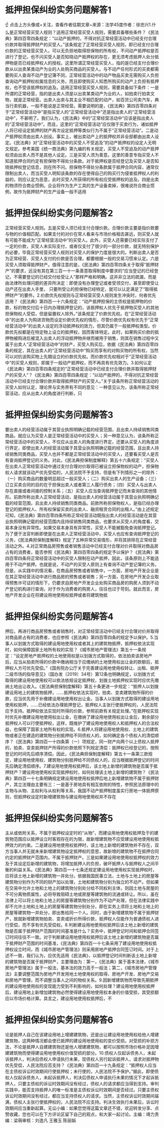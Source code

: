 # 抵押担保纠纷实务问题解答1

☝ 点击上方头像或+关注，查看作者往期文章~来源：法学45度作者：徐忠兴1.什么是正常经营买受人规则？适用正常经营买受人规则，需要具备哪些条件？《民法典》第四百零四条规定：“以动产抵押的，不得对抗正常经营活动中已经支付合理价款并取得抵押财产的买受人。”该条规定了正常经营买受人规则，即已经支付合理价款的正常经营买受人，可以无负担地取得担保物的所有权，不问动产抵押权是否进行了登记，也不问买受人是否知晓动产抵押权的存在，更无须考虑抵押人处分抵押物是否已经抵押权人的授权。这里所谓正常经营买受人，指的是已经支付合理价款从以出卖某类动产为业的人处购买商品的买受人。与不动产任何形式的买卖都需要购买人查询不动产登记簿不同，正常经营活动中的动产物品买卖无需购买人负担查询动产抵押权权属信息的义务，而且即使购买人知悉所购买的动产上负担有抵押权，也不受该抵押权的追及。适用正常经营买受人规则，需要具备如下条件：一是所谓的正常经营，指的是出卖人须是以出卖某类动产为业的人，如拍卖行拍卖文物，就是正常经营。出卖人出卖与其主业不相匹配的动产，如百货公司卖汽车，典当行卖机器，一般不能说是正常经营。需要说明的是，《民法典》第四百零四条对于“正常经营活动中”是指买受人的“正常经营活动中”还是指出卖人的“正常经营活动中”，不甚明了。我们认为，《民法典》中的“正常经营活动中”应该是指出卖人的“正常经营活动中”。而且，这里的“正常经营活动”应仅限于买卖行为，诸如抵押人将已经设定抵押的财产再次设定抵押等类似行为不属于“正常经营活动”。二是动产抵押权须由出卖人创设。事实上，被出卖动产上的抵押权并非全部都由出卖人设定。《民法典》对“正常经营活动中的买受人不受追及”的动产抵押权的设定人无明文规定。参考美国《统一商法典》第九编的有关规定，买受人不受追及的动产抵押权须由出卖人而不是其他人设定。三是买受人须为善意。这里的善意专指买受人不知道抵押合同约定有担保物不得处分条款。对于抵押权是否经登记及买受人是否知晓抵押权登记信息，则在所不问。担保物不得处分条款属于抵押合同内容，通常仅限制出卖人，而当买受人明知该条款的存在使得自己的购买行为侵害抵押权人的利益的，则应认定为恶意，此时买受人所获得的所有权应受抵押权的追及。四是出卖的物须符合商业惯例。企业将作为生产工具的生产设备卖掉，很难说符合商业惯例，故作为抵押财产的生产设备一般不适用

# 抵押担保纠纷实务问题解答2

正常经营买受人规则。五是买受人须已经支付合理价款。合理价款主要是指价款要与物的价值相匹配。如果支付的对价在常人看来与市场价格相去甚远，则买受人就有可能不能成为“正常经营活动中”的买受人。此外，买受人还需要已经实际支付了一定的价款，买受人未实际支付，或者仅支付了很少的一部分价款，就无特别保护的必要，毕竟正常经营买受人规则对买受人的保护力度是很大的。判断出卖人是否为正常经营、买受人支付的价款是否合理，都要根据一般的交易习惯来认定。六是买受人须取得抵押财产。值得注意的是，《民法典》第四百零四条关于取得“抵押财产”的要求，远没有其在第三百一十一条善意取得制度中要求的“应当登记的已经登记，不需要登记的已经交付给受让人”那样严格和明确。这并非立法的疏漏，而是由法律所处理问题的差异所决定：即使没有办理登记或者受领交付，甚至即使受让动产还在出卖人手里， 只要所受让的担保物已经特定，就可以认定满足了“取得抵押财产”的要件。2.价款优先权规则与正常经营买受人规则发生冲突时，何者优先适用？《民法典》第四百一十六条规定：“动产抵押担保的主债权是抵押物的价款，标的物交付后十日内办理抵押登记的，该抵押权人优先于抵押物买受人的其他担保物权人受偿，但是留置权人除外。”该条规定了价款优先权。在“正常经营活动中”的出卖人为购进货物而设定价款优先权的情形，尽管价款优先权有优先于“正常经营活动中”的出卖人设定的浮动抵押权的效力，但其仍属于一般抵押权类型。价款优先权都是在特定物上设立的抵押权，因而客体特定。此时，如果购买价款的抵押物被购进后被混入出卖人的浮动抵押物并继而被用于销售，则其在销售过程中又属于出卖人“正常经营活动中”的财产，买受人购买后，依据《民法典》第四百零四条的规定，其在出卖人的“正常经营活动中”购买而享有的对购买物的所有权，当然可以对抗该购买物上先期设立的价款优先权。而价款优先权相对于“正常经营活动中”的买受人规则，即属于一般动产抵押权，而不再具有优先效力。3.如何认定《民法典》第四百零四条规定的“正常经营活动中已经支付合理价款并取得抵押财产的买受人”？《民法典》第四百零四条规定：“以动产抵押的，不得对抗正常经营活动中已经支付合理价款并取得抵押财产的买受人。”关于该条所称正常经营活动的买受人如何认定，理论界与实务界有不同的意见：一种意见认为，该条所称正常经营活动，应从出卖人的角度进行判断，只

# 抵押担保纠纷实务问题解答3

要出卖人的经营活动属于其营业执照明确记载的经营范围，且出卖人持续销售同类商品，就应认为买受人是正常经营活动中的买受人；另一种意见认为，该条所称正常经营活动中的买受人，不仅应从出卖人的角度进行界定，还要从买受人的角度进行界定，即使出卖人的经营活动属于其营业执照明确记载的经营范围，且出卖人持续销售同类商品，买受人也并不都是正常经营活动中的买受人，还要看买受人是否有查询抵押登记的义务。对此，《民法典担保制度解释》第五十六条规定：“买受人在出卖人正常经营活动中通过支付合理对价取得已被设立担保物权的动产，担保物权人请求就该动产优先受偿的，人民法院不予支持，但是有下列情形之一的除外：（一）购买商品的数量明显超过一般买受人；（二）购买出卖人的生产设备；（三）订立买卖合同的目的在于担保出卖人或者第三人履行债务；（四）买受人与出卖人存在直接或者间接的控制关系；（五）买受人应当查询抵押登记而未查询的其他情形。前款所称出卖人正常经营活动，是指出卖人的经营活动属于其营业执照明确记载的经营范围，且出卖人持续销售同类商品。前款所称担保物权人，是指已经办理登记的抵押权人、所有权保留买卖的出卖人、融资租赁合同的出租人。”由上述规定可知，《民法典》第四百零四条所称正常经营活动既指出卖人的经营活动是在其营业执照明确记载的经营范围内且持续销售同类商品，也要求从买受人的角度看，交易本身没有异常性。如果交易本身具有异常性，买受人不能被豁免查询抵押登记。为了便于法官判断即使是在出卖人正常经营活动中，买受人也应有查询抵押登记的义务，《民法典担保制度解释》规定了五种异常交易情形，并将其排除在正常经营活动之外。4.对正常商品房预售或者销售活动中已经支付合理对价并取得对商品房占有的消费者，能否参照《民法典》第四百零四条的规定予以保护？《民法典》第四百零四条将正常经营活动中的买受人限制在动产抵押，因此，该条原则上不能适用于不动产抵押。也就是说，不动产的买受人原则上有查询不动产登记簿的义务。但是，从实践中的情况看，在商品房预售或者销售中，一方面，房地产开发企业是在其正常经营活动中进行商品房的预售或者销售；另一方面，在房地产开发企业取得预售许可证的情形下，仍要求自房地产开发企业处购买商品房的购房人须到不动产登记机构进行查询，对于作为消费者的购房人，往往也过于苛刻。就此而言，房地产开发企业在将建设用地使用权抵押或者将建筑物抵

# 抵押担保纠纷实务问题解答4

押后，再进行商品房预售或者销售时，对正常经营活动中已经支付合理对价并取得对商品房占有的消费者，也应参照《民法典》第四百零四条的规定予以保护。5.当事人以划拨方式取得的建设用地使用权或者其上的建筑物抵押，抵押权依法实现时，如何保障国家土地所有权的实现？《城市房地产管理法》第五十一条规定：“设定房地产抵押权的土地使用权是以划拨方式取得的，依法拍卖该房地产后，应当从拍卖所得的价款中缴纳相当于应缴纳的土地使用权出让金的款额后，抵押权人方可优先受偿。”《国务院办公厅关于完善建设用地使用权转让、出租、抵押二级市场的指导意见》（国办发〔2019〕34号）第12条也明确规定，以划拨方式取得的建设用地使用权可以依法依规设定抵押权，划拨土地抵押权实现时应优先缴纳土地出让收入。《民法典担保制度解释》第五十条更进一步规定：“抵押人以划拨建设用地上的建筑物抵押，……抵押权依法实现时，拍卖、变卖建筑物所得的价款，应当优先用于补缴建设用地使用权出让金。当事人以划拨方式取得的建设用地使用权抵押，……已经依法办理抵押登记，抵押权人主张行使抵押权的，人民法院应予支持。抵押权依法实现时所得的价款，参照前款有关规定处理。”在抵押权实现时优先补缴建设用地使用权出让金，在缴纳了建设用地使用权出让金后，剩余部分抵押权人可以行使抵押权，这样，既维护了建设用地使用权人和抵押权人的合法权益，也保障了国家土地所有权的实现。6.抵押人将建设用地使用权、土地上的建筑物或者正在建造的建筑物分别抵押给不同债权人的，如何确定各个债权人的清偿顺序？《民法典》第四百一十四条第（一）项规定，同一财产向两个以上债权人抵押的，拍卖、变卖抵押财产所得的价款依照下列规定清偿：抵押权已经登记的，按照登记的时间先后顺序清偿。因此，《民法典担保制度解释》第五十一条第三款规定，建设用地使用权、建筑物分别抵押给不同债权人的，应当根据抵押登记的时间先后确定清偿顺序。7.建设用地使用权抵押后，该土地上新增的建筑物是否属于抵押财产？建设用地使用权实现抵押权时，如何处理该土地上新增的建筑物？《民法典》第四百一十七条明确规定建设用地使用权抵押后地上新增建筑物不属于抵押财产，其立法理由主要有三：一是基于房地具有相互依附的特性，参照民法原理中的主物与从物、主权利与从权利等关系，我国不动产抵押制度虽实行房地一体抵押原则，但抵押权设定时新增建筑物与建设用地使用权并不存在

# 抵押担保纠纷实务问题解答5

主从或依附关系，不属于抵押权设定时的“从物”，而建设用地使用权抵押及于的建筑物范围应以抵押设立时客观存在的为限，故新增建筑物不应受建设用地使用权抵押效力的约束。二是建设用地使用权抵押时，该土地上新增的建筑物并不存在，双方当事人并无就未来新增建筑物设定抵押权的意思，故新增的建筑物不在抵押合同约定的抵押财产范围内，不属于抵押财产。三是如果建设用地使用权抵押权的效力及于其设定后新增的建筑物，将增加抵押人的负担，破坏抵押人与抵押权人之间平衡的利益关系。《民法典》第四百一十七条还规定建设用地使用权实现抵押权时，应将该土地上新增的建筑物一并处分。依据我国民事立法，土地与土地上的房屋等建筑物分别作为不同的财产加以处理，土地和建筑物分别为独立的不动产。但如果在交易中允许土地和土地上的建筑物分别处分给不同权利主体，则因土地与房屋的不可分离物质属性，必将导致阻碍土地或房屋等建筑物的流通或转让。所以，虽在法律上可以将土地和土地上的房屋等建筑物分别作为不动产处理，但在法律实践中却不允许土地和土地上的房屋等建筑物分别处分，即在实务上须将土地和土地上的房屋等建筑物一并处分，即出售给同一个人。同时，由于新增建筑物不属于抵押财产，故就新增建筑物拍卖、变卖或折价所得价款，抵押权人仅能作为普通债权人进行受偿，而不享有优先受偿权。8.判断建设用地使用权抵押后该土地上新增的建筑物是否属于抵押财产范围的时间基准是什么？实务中，抵押登记时间和抵押合同签订时间往往不一致。对于判断建设用地使用权抵押后该土地上新增的建筑物是否属于抵押财产范围的时间基准，《民法典》第四百一十七条采用了建设用地使用权抵押权设立时间，而《城市房地产管理法》则采用房地产抵押合同签订时间。对于上述不一致，我们认为，应优先适用《民法典》，以抵押登记时间判断该土地上新增的建筑物是否属于抵押财产，主要理由为：第一，《民法典》属于基本法律，《城市房地产管理法》属于一般法，基本法的效力高于一般法；第二，《城市房地产管理法》主要调整范围为房地产开发用地土地使用权的取得、房地产开发、房地产交易和房地产管理，而不调整当事人之间的物权关系。9.因新增建筑物而导致先期抵押的建设用地使用权的变现能力受到不利影响的，如何处理？建设用地使用权抵押后，建设用地上新增加建筑物必然使得建设用地使用权本身的价值受损，其受损额应以市场价格计算。具言之，建设用地使用权抵押后，不

# 抵押担保纠纷实务问题解答6

论是抵押人自己在该建设用地上增建建筑物，还是出让建设用地使用权给他人增建建筑物，这两种情况都会使已抵押的建设用地使用权的变价受损。对受损的补损方法，不论是抵押人自建建筑物还是他人增建建筑物，都可以按照市场价格补足因增建建筑物而使得建设用地使用权价值受损的部分。10.债权人仅起诉债务人，未起诉抵押人，判决后债权人申请执行未果，现债权人另行起诉抵押人，请求对抵押物优先受偿，人民法院应否支持？《民法典》第四百一十九条规定：“抵押权人应当在主债权诉讼时效期间行使抵押权；未行使的，人民法院不予保护。”据此，即使债权人仅起诉债务人，未起诉抵押人，判决后债权人申请执行未果的情况下才起诉抵押人，只要主债权的诉讼时效期间没有经过，债权人的请求都应当得到支持。审判实践中，能否支持抵押人的唯一标准是主债权诉讼时效期间是否经过。只要主债权诉讼时效期间没有经过，都应当支持债权人的请求。当然，主债权诉讼时效期间届满，债权人主张行使抵押权的，人民法院不应支持。判决生效执行未果后，诉讼时效期间应当重新起算。无讼小编：如果您觉得这篇文章还不错，欢迎转发分享、点赞收藏，您也可以在下方评论区留下自己的观点，和大家一起讨论。主编：靖力责编：梁萌审核：刘逸凡 王雅玉 陈丽娟

